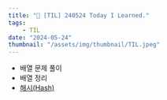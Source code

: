 ```yaml
---
title: "📝 [TIL] 240524 Today I Learned."
tags:
    - TIL
date: "2024-05-24"
thumbnail: "/assets/img/thumbnail/TIL.jpeg"
---
```


- 배열 문제 풀이
- 배열 정리
- [해시(Hash)](https://www.devkobe24.com/Backend/AnD/2024-05-24-Hash.html)
